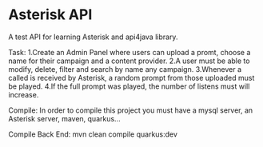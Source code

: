 # Asterisk API
A test API for learning Asterisk and api4java library.

Task:
1.Create an Admin Panel where users can upload a promt, choose a name for their campaign and a content provider.
2.A user must be able to modify, delete, filter and search by name any campaign.
3.Whenever a called is received by Asterisk, a random prompt from those uploaded must be played.
4.If the full prompt was played, the number of listens must will increase.

Compile:
In order to compile this project you must have a mysql server, an Asterisk server, maven, quarkus...

Compile Back End:
mvn clean compile quarkus:dev
